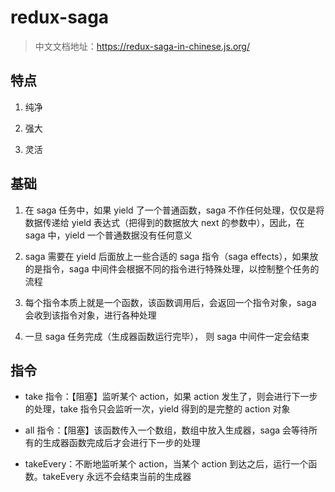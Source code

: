 # redux-saga

> 中文文档地址：https://redux-saga-in-chinese.js.org/

## 特点

1. 纯净

2. 强大

3. 灵活

## 基础

1. 在 saga 任务中，如果 yield 了一个普通函数，saga 不作任何处理，仅仅是将数据传递给 yield 表达式（把得到的数据放大 next 的参数中），因此，在 saga 中，yield 一个普通数据没有任何意义

2. saga 需要在 yield 后面放上一些合适的 saga 指令（saga effects），如果放的是指令，saga 中间件会根据不同的指令进行特殊处理，以控制整个任务的流程

3. 每个指令本质上就是一个函数，该函数调用后，会返回一个指令对象，saga 会收到该指令对象，进行各种处理

4. 一旦 saga 任务完成（生成器函数运行完毕）， 则 saga 中间件一定会结束

## 指令

- take 指令：【阻塞】监听某个 action，如果 action 发生了，则会进行下一步的处理，take 指令只会监听一次，yield 得到的是完整的 action 对象

- all 指令：【阻塞】该函数传入一个数组，数组中放入生成器，saga 会等待所有的生成器函数完成后才会进行下一步的处理

- takeEvery：不断地监听某个 action，当某个 action 到达之后，运行一个函数。takeEvery 永远不会结束当前的生成器
